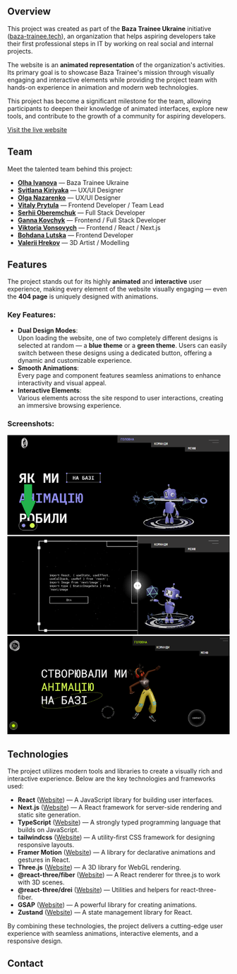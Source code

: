 ## Overview

This project was created as part of the **Baza Trainee Ukraine** initiative ([baza-trainee.tech](https://baza-trainee.tech/uk)), an organization that helps aspiring developers take their first professional steps in IT by working on real social and internal projects.

The website is an **animated representation** of the organization's activities. Its primary goal is to showcase Baza Trainee's mission through visually engaging and interactive elements while providing the project team with hands-on experience in animation and modern web technologies.

This project has become a significant milestone for the team, allowing participants to deepen their knowledge of animated interfaces, explore new tools, and contribute to the growth of a community for aspiring developers.

[Visit the live website](https://baza-everything-can-move.vercel.app/)

## Team

Meet the talented team behind this project:

- [**Olha Ivanova**](https://www.linkedin.com/in/ivolga-kyiv/) — Baza Trainee Ukraine
- [**Svitlana Kiriyaka**](https://www.linkedin.com/in/svitlana-kiriyaka/en?originalSubdomain=ua) — UX/UI Designer
- [**Olga Nazarenko**](https://www.linkedin.com/in/olya7715/?lipi=urn%3Ali%3Apage%3Ad_flagship3_people_connections%3BiYEui%2BDxR5uIAYrYY81gwA%3D%3D) — UX/UI Designer
- [**Vitaly Prytula**](https://www.linkedin.com/in/vitaliiprytula/) — Frontend Developer / Team Lead
- [**Serhii Oberemchuk**](https://www.linkedin.com/in/serhii-oberemchuk/) — Full Stack Developer
- [**Ganna Kovchyk**](https://www.linkedin.com/in/ganna-kovchyk) — Frontend / Full Stack Developer
- [**Viktoria Vonsovych**](https://www.linkedin.com/in/viktoria-v-5a0634129/) — Frontend / React / Next.js
- [**Bohdana Lutska**](https://www.linkedin.com/in/bohdana-lutska-28b497244/) — Frontend Developer
- [**Valerii Hrekov**](https://www.linkedin.com/in/valerii-hrekov-b232381a0/) — 3D Artist / Modelling

## Features

The project stands out for its highly **animated** and **interactive** user experience, making every element of the website visually engaging — even the **404 page** is uniquely designed with animations.

### Key Features:

- **Dual Design Modes**:  
  Upon loading the website, one of two completely different designs is selected at random — a **blue theme** or a **green theme**. Users can easily switch between these designs using a dedicated button, offering a dynamic and customizable experience.
- **Smooth Animations**:  
  Every page and component features seamless animations to enhance interactivity and visual appeal.
- **Interactive Elements**:  
  Various elements across the site respond to user interactions, creating an immersive browsing experience.

### Screenshots:

![Blue Design](./public/assets/screenshots/blueDesign.png)
![Design Transition Moment](./public/assets/screenshots/changeDesign.png)
![Green Design](./public/assets/screenshots/greenDesign.png)

## Technologies

The project utilizes modern tools and libraries to create a visually rich and interactive experience. Below are the key technologies and frameworks used:

- **React** ([Website](https://reactjs.org/)) — A JavaScript library for building user interfaces.
- **Next.js** ([Website](https://nextjs.org/)) — A React framework for server-side rendering and static site generation.
- **TypeScript** ([Website](https://www.typescriptlang.org/)) — A strongly typed programming language that builds on JavaScript.
- **tailwindcss** ([Website](https://tailwindcss.com/)) — A utility-first CSS framework for designing responsive layouts.
- **Framer Motion** ([Website](https://www.framer.com/motion/)) — A library for declarative animations and gestures in React.
- **Three.js** ([Website](https://threejs.org/)) — A 3D library for WebGL rendering.
- **@react-three/fiber** ([Website](https://docs.pmnd.rs/react-three-fiber/getting-started/introduction)) — A React renderer for three.js to work with 3D scenes.
- **@react-three/drei** ([Website](https://docs.pmnd.rs/drei/introduction)) — Utilities and helpers for react-three-fiber.
- **GSAP** ([Website](https://greensock.com/gsap/)) — A powerful library for creating animations.
- **Zustand** ([Website](https://docs.pmnd.rs/zustand/getting-started/introduction)) — A state management library for React.

By combining these technologies, the project delivers a cutting-edge user experience with seamless animations, interactive elements, and a responsive design.

## Contact
